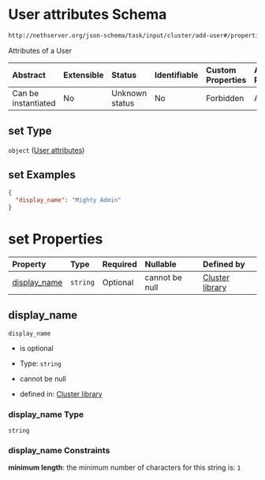 # User attributes Schema

```txt
http://nethserver.org/json-schema/task/input/cluster/add-user#/properties/set
```

Attributes of a User

| Abstract            | Extensible | Status         | Identifiable | Custom Properties | Additional Properties | Access Restrictions | Defined In                                                         |
| :------------------ | :--------- | :------------- | :----------- | :---------------- | :-------------------- | :------------------ | :----------------------------------------------------------------- |
| Can be instantiated | No         | Unknown status | No           | Forbidden         | Allowed               | none                | [validate-input.json*](validate-input.json "open original schema") |

## set Type

`object` ([User attributes](cluster-defs-definitions-user-attributes.md))

## set Examples

```json
{
  "display_name": "Mighty Admin"
}
```

# set Properties

| Property                      | Type     | Required | Nullable       | Defined by                                                                                                                                                                                           |
| :---------------------------- | :------- | :------- | :------------- | :--------------------------------------------------------------------------------------------------------------------------------------------------------------------------------------------------- |
| [display_name](#display_name) | `string` | Optional | cannot be null | [Cluster library](cluster-defs-definitions-user-attributes-properties-display_name.md "http://nethserver.org/json-schema/task/library/cluster#/definitions/user-attributes/properties/display_name") |

## display_name



`display_name`

*   is optional

*   Type: `string`

*   cannot be null

*   defined in: [Cluster library](cluster-defs-definitions-user-attributes-properties-display_name.md "http://nethserver.org/json-schema/task/library/cluster#/definitions/user-attributes/properties/display_name")

### display_name Type

`string`

### display_name Constraints

**minimum length**: the minimum number of characters for this string is: `1`
